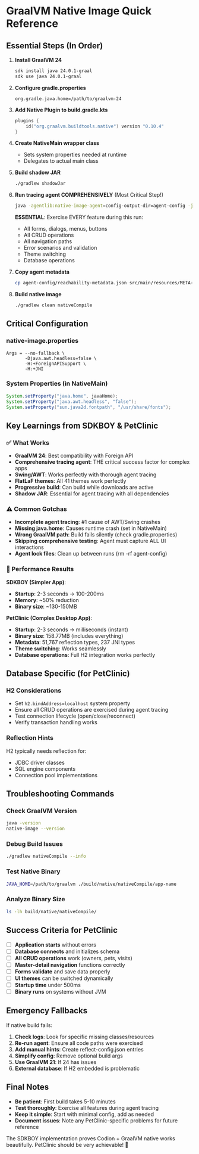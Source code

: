 # GraalVM Native Image Quick Reference

## Essential Steps (In Order)

1. **Install GraalVM 24**
   ```bash
   sdk install java 24.0.1-graal
   sdk use java 24.0.1-graal
   ```

2. **Configure gradle.properties**
   ```properties
   org.gradle.java.home=/path/to/graalvm-24
   ```

3. **Add Native Plugin to build.gradle.kts**
   ```kotlin
   plugins {
       id("org.graalvm.buildtools.native") version "0.10.4"
   }
   ```

4. **Create NativeMain wrapper class**
   - Sets system properties needed at runtime
   - Delegates to actual main class

5. **Build shadow JAR**
   ```bash
   ./gradlew shadowJar
   ```

6. **Run tracing agent COMPREHENSIVELY** (Most Critical Step!)
   ```bash
   java -agentlib:native-image-agent=config-output-dir=agent-config -jar build/libs/app-all.jar
   ```
   
   **ESSENTIAL**: Exercise EVERY feature during this run:
   - All forms, dialogs, menus, buttons
   - All CRUD operations
   - All navigation paths
   - Error scenarios and validation
   - Theme switching
   - Database operations
   
7. **Copy agent metadata**
   ```bash
   cp agent-config/reachability-metadata.json src/main/resources/META-INF/native-image/your.package/
   ```

8. **Build native image**
   ```bash
   ./gradlew clean nativeCompile
   ```

## Critical Configuration

### native-image.properties
```properties
Args = --no-fallback \
       -Djava.awt.headless=false \
       -H:+ForeignAPISupport \
       -H:+JNI
```

### System Properties (in NativeMain)
```java
System.setProperty("java.home", javaHome);
System.setProperty("java.awt.headless", "false");
System.setProperty("sun.java2d.fontpath", "/usr/share/fonts");
```

## Key Learnings from SDKBOY & PetClinic

### ✅ What Works
- **GraalVM 24**: Best compatibility with Foreign API
- **Comprehensive tracing agent**: THE critical success factor for complex apps
- **Swing/AWT**: Works perfectly with thorough agent tracing
- **FlatLaF themes**: All 41 themes work perfectly
- **Progressive build**: Can build while downloads are active
- **Shadow JAR**: Essential for agent tracing with all dependencies

### ⚠️ Common Gotchas
- **Incomplete agent tracing**: #1 cause of AWT/Swing crashes
- **Missing java.home**: Causes runtime crash (set in NativeMain)
- **Wrong GraalVM path**: Build fails silently (check gradle.properties)
- **Skipping comprehensive testing**: Agent must capture ALL UI interactions
- **Agent lock files**: Clean up between runs (rm -rf agent-config)

### 🚀 Performance Results

**SDKBOY (Simpler App)**:
- **Startup**: 2-3 seconds → 100-200ms
- **Memory**: ~50% reduction
- **Binary size**: ~130-150MB

**PetClinic (Complex Desktop App)**:
- **Startup**: 2-3 seconds → milliseconds (instant)
- **Binary size**: 158.77MB (includes everything)
- **Metadata**: 51,767 reflection types, 237 JNI types
- **Theme switching**: Works seamlessly
- **Database operations**: Full H2 integration works perfectly

## Database Specific (for PetClinic)

### H2 Considerations
- Set `h2.bindAddress=localhost` system property
- Ensure all CRUD operations are exercised during agent tracing
- Test connection lifecycle (open/close/reconnect)
- Verify transaction handling works

### Reflection Hints
H2 typically needs reflection for:
- JDBC driver classes
- SQL engine components  
- Connection pool implementations

## Troubleshooting Commands

### Check GraalVM Version
```bash
java -version
native-image --version
```

### Debug Build Issues
```bash
./gradlew nativeCompile --info
```

### Test Native Binary
```bash
JAVA_HOME=/path/to/graalvm ./build/native/nativeCompile/app-name
```

### Analyze Binary Size
```bash
ls -lh build/native/nativeCompile/
```

## Success Criteria for PetClinic

- [ ] **Application starts** without errors
- [ ] **Database connects** and initializes schema
- [ ] **All CRUD operations** work (owners, pets, visits)
- [ ] **Master-detail navigation** functions correctly
- [ ] **Forms validate** and save data properly
- [ ] **UI themes** can be switched dynamically
- [ ] **Startup time** under 500ms
- [ ] **Binary runs** on systems without JVM

## Emergency Fallbacks

If native build fails:
1. **Check logs**: Look for specific missing classes/resources
2. **Re-run agent**: Ensure all code paths were exercised
3. **Add manual hints**: Create reflect-config.json entries
4. **Simplify config**: Remove optional build args
5. **Use GraalVM 21**: If 24 has issues
6. **External database**: If H2 embedded is problematic

## Final Notes

- **Be patient**: First build takes 5-10 minutes
- **Test thoroughly**: Exercise all features during agent tracing
- **Keep it simple**: Start with minimal config, add as needed
- **Document issues**: Note any PetClinic-specific problems for future reference

The SDKBOY implementation proves Codion + GraalVM native works beautifully. PetClinic should be very achievable! 🚀
